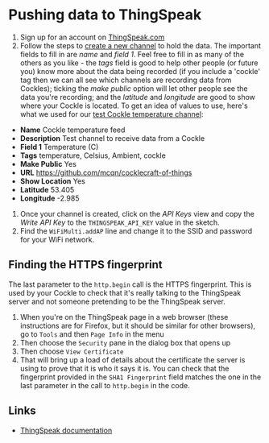 # Pushing data to ThingSpeak

1. Sign up for an account on [ThingSpeak.com](http://thingspeak.com)
1. Follow the steps to [create a new channel](https://uk.mathworks.com/help/thingspeak/collect-data-in-a-new-channel.html) to hold the data.  The important fields to fill in are *name* and *field 1*.  Feel free to fill in as many of the others as you like - the *tags* field is good to help other people (or future you) know more about the data being recorded (if you include a 'cockle' tag then we can all see which channels are recording data from Cockles); ticking the *make public* option will let other people see the data you're recording; and the *latitude* and *longitude* are good to show where your Cockle is located.  To get an idea of values to use, here's what we used for our [test Cockle temperature channel](https://thingspeak.com/channels/96166):
  * **Name** Cockle temperature feed
  * **Description** Test channel to receive data from a Cockle
  * **Field 1** Temperature (C)
  * **Tags** temperature, Celsius, Ambient, cockle
  * **Make Public** Yes
  * **URL** https://github.com/mcqn/cocklecraft-of-things
  * **Show Location** Yes
  * **Latitude** 53.405
  * **Longitude** -2.985
1. Once your channel is created, click on the *API Keys* view and copy the *Write API Key* to the ```THINGSPEAK_API_KEY``` value in the sketch.
1. Find the ```WiFiMulti.addAP``` line and change it to the SSID and password for your WiFi network.

## Finding the HTTPS fingerprint

The last parameter to the `http.begin` call is the HTTPS fingerprint.  This is used by your Cockle to check that it's really talking to the ThingSpeak server and not someone pretending to be the ThingSpeak server.

 1. When you're on the ThingSpeak page in a web browser (these instructions are for Firefox, but it should be similar for other browsers), go to `Tools` and then `Page Info` in the menu
 1. Then choose the `Security` pane in the dialog box that opens up
 1. Then choose `View Certificate`
 1. That will bring up a load of details about the certificate the server is using to prove that it is who it says it is.  You can check that the fingerprint provided in the `SHA1 Fingerprint` field matches the one in the last parameter in the call to `http.begin` in the code.

## Links

 * [ThingSpeak documentation](https://uk.mathworks.com/help/thingspeak/index.html)

